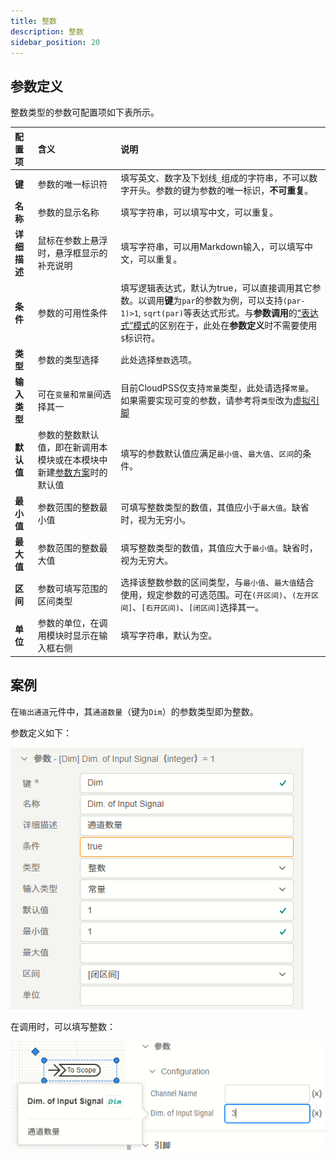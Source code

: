 ```yaml
---
title: 整数
description: 整数
sidebar_position: 20
---
```


## 参数定义

整数类型的参数可配置项如下表所示。

| 配置项 | 含义 | 说明 |
| :--- | :--- | :--- | 
| **键** | 参数的唯一标识符 | 填写英文、数字及下划线```_```组成的字符串，不可以数字开头。参数的键为参数的唯一标识，**不可重复**。 | 
| **名称** | 参数的显示名称 | 填写字符串，可以填写中文，可以重复。 | 
| **详细描述** | 鼠标在参数上悬浮时，悬浮框显示的补充说明 | 填写字符串，可以用Markdown输入，可以填写中文，可以重复。 |
| **条件** | 参数的可用性条件 | 填写逻辑表达式，默认为true，可以直接调用其它参数。以调用**键**为```par```的参数为例，可以支持``` (par-1)>1 ```, ```sqrt(par)```等表达式形式。与**参数调用**的[“表达式”模式](../../../parameterSystem/index.md#表达式模式)的区别在于，此处在**参数定义**时不需要使用```$```标识符。 |
| **类型** | 参数的类型选择 | 此处选择```整数```选项。 |
| **输入类型** | 可在```变量```和```常量```间选择其一 | 目前CloudPSS仅支持```常量```类型，此处请选择```常量```。如果需要实现可变的参数，请参考将```类型```改为[虚拟引脚](../virtual-pins/index.md) |
| **默认值** | 参数的整数默认值，即在新调用本模块或在本模块中新建[参数方案](../../../parameterCalculate/index.md)时的默认值 | 填写的参数默认值应满足```最小值```、```最大值```、```区间```的条件。 |
| **最小值** | 参数范围的整数最小值 | 可填写整数类型的数值，其值应小于```最大值```。缺省时，视为无穷小。 |
| **最大值** | 参数范围的整数最大值 | 填写整数类型的数值，其值应大于```最小值```。缺省时，视为无穷大。 |
| **区间** | 参数可填写范围的区间类型 | 选择该整数参数的区间类型，与```最小值```、```最大值```结合使用，规定参数的可选范围。可在```(开区间)```、```(左开区间]```、```[右开区间)```、```[闭区间]```选择其一。 |
| **单位** | 参数的单位，在调用模块时显示在输入框右侧 | 填写字符串，默认为空。 |

## 案例

在```输出通道```元件中，其```通道数量```（键为```Dim```）的参数类型即为整数。

参数定义如下：

![输出通道整数参数定义](image.png)

在调用时，可以填写整数：

![模块调用时的整数参数](image-1.png)





